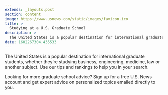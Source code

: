 ```yaml
--- 
extends: _layouts.post 
section: content 
image: https://www.usnews.com/static/images/favicon.ico 
title: > 
  Studying at a U.S. Graduate School 
description: > 
  The United States is a popular destination for international graduate students, whether they’re studying business, engineering, medicine, law or another subject.Use our tips and rankings to help you in your search.Looking for more graduate school advice?Sign up for a free U.S. News account and get expert advice on personalized topics emailed directly to you. 
date: 1602267304.435533 
--- 
```

The United States is a popular destination for international graduate students, whether they’re studying business, engineering, medicine, law or another subject. Use our tips and rankings to help you in your search.

Looking for more graduate school advice? Sign up for a free U.S. News account and get expert advice on personalized topics emailed directly to you.